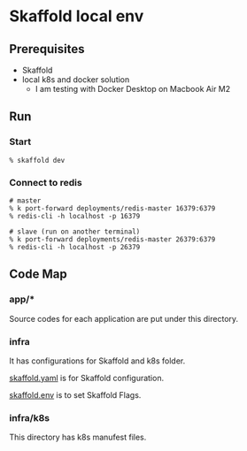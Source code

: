 # Skaffold local env

## Prerequisites

- Skaffold
- local k8s and docker solution
    - I am testing with Docker Desktop on Macbook Air M2

## Run

### Start

```shell
% skaffold dev
```

### Connect to redis

```shell
# master
% k port-forward deployments/redis-master 16379:6379
% redis-cli -h localhost -p 16379

# slave (run on another terminal)
% k port-forward deployments/redis-master 26379:6379
% redis-cli -h localhost -p 26379
```

## Code Map

### app/*

Source codes for each application are put under this directory.

### infra

It has configurations for Skaffold and k8s folder.

[skaffold.yaml](https://skaffold.dev/docs/references/yaml/) is for Skaffold configuration.

[skaffold.env](https://skaffold.dev/docs/environment/env-file/#setting-skaffold-flags-with-environment-variables) is to set Skaffold Flags.


### infra/k8s

This directory has k8s manufest files.

